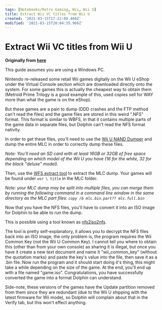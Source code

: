 ```yaml
---
tags: [Notebooks/Retro Gaming, Wii, Wii U]
title: Extract Wii VC titles from Wii U
created: '2021-03-15T17:22:09.460Z'
modified: '2021-03-15T20:04:35.966Z'
---
```


# Extract Wii VC titles from Wii U

**Originally from [here](https://forum.wii-homebrew.com/index.php/Thread/59652-TuT-English-How-to-dump-and-convert-an-eShop-Wii-game-into-an-ISO-for-Dolphin/)**

This guide assumes you are using a Windows PC.

Nintendo re-released some retail Wii games digitally on the Wii U eShop under the Virtual Console section which are downloaded directly onto the system. For some games this is actually the cheapest way to obtain them (Metroid Prime Trilogy is a good example of this, used copies sell for WAY more than what the game is on the eShop).

But these games are a pain to dump (DDD crashes and the FTP method can't read the files) and the game files are stored in this weird ".NFS" format.  This format is similar to WBFS, in that it contains multiple parts of the game data in separate files, but Dolphin can't read the NFS format nativity.

In order to get these files, you'll need to use the [Wii U NAND Dumper](https://github.com/koolkdev/wiiu-nanddumper/releases) and dump the entire MLC in order to correctly dump these files.

*Note: You'll need an SD card with at least 16GB or 32GB of free space depending on which model of the Wii U you have (16 for the white, 32 for the black "deluxe" model).*

Then, use the [WFS extract tool](https://github.com/koolkdev/wfslib/releases) to extract the MLC dump. Your games will be found under `usr \ title` in the MLC folder. 

*Note: your MLC dump may be split into multiple files, you can merge them by running the following command in a command line window in the same directory as the MLC part files: `copy /b mlc.bin.part?? mlc.full.bin`*

Now that you have the NFS files, you'll have to convert it into an ISO image for Dolphin to be able to run the dump.

This is possible using a tool known as [nfs2iso2nfs](https://github.com/FIX94/nfs2iso2nfs/releases).

The tool is pretty self-explanatory, it allows you to decrypt the NFS files back into an ISO image, the only problem is, the program requires the Wii Common Key (not the Wii U Common Key). I cannot tell you where to obtain this (other than from your own console) as sharing it is illegal, but once you have it create a new text document and name it "wii_common_key" (without the quotation marks) and paste the key's value into the file, then save it as a .bin file. Now run the program and it should start doing it's thing, this might take a while depending on the size of the game. At the end, you'll end up with a file named "game.iso". Congratulations, you have successfully converted the game into a format Dolphin can understand.

Side-note, these versions of the games have the Update partition removed from them since they are redundant (due to the Wii U shipping with the latest firmware for Wii mode), so Dolphin will complain about that in the Verify tab, but this won't effect anything.

